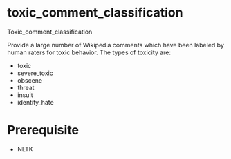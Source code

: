 # toxic_comment_classification
Toxic_comment_classification

Provide a large number of Wikipedia comments which have been labeled by human raters for toxic behavior. The types of toxicity are:

* toxic
* severe_toxic
* obscene
* threat
* insult
* identity_hate

# Prerequisite

* NLTK

